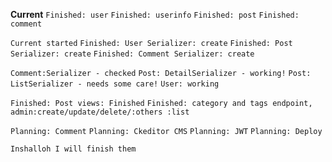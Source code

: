 **Current**
`Finished: user`
`Finished: userinfo`
`Finished: post`
`Finished: comment`

<!-- database kind of finished -->

`Current started`
`Finished: User Serializer: create`
`Finished: Post Serializer: create`
`Finished: Comment Serializer: create`

<!-- Checking -->

`Comment:Serializer - checked`
`Post: DetailSerializer - working!`
`Post: ListSerializer - needs some care!`
`User: working`

<!-- Views -->

`Finished: Post views: Finished`
`Finished: category and tags endpoint, admin:create/update/delete/:others :list`

<!-- Todo -->

`Planning: Comment`
`Planning: Ckeditor CMS`
`Planning: JWT`
`Planning: Deploy`

<!-- end of views -->

`Inshalloh I will finish them`
